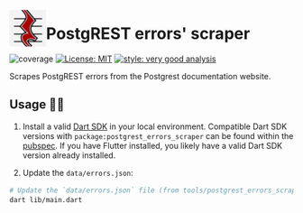 [<img src="https://raw.githubusercontent.com/alestiago/postgrest_errors/b4d4f6422e3d5f61bba5582b3d6b7ffbfb1fcb9f/packages/postgrest_errors/assets/logo.png" width="65px" align="left"/>](https://cli.vgv.dev/)

# PostgREST errors' scraper

![coverage](https://img.shields.io/badge/coverage-100-gree)
[![License: MIT](https://img.shields.io/badge/license-MIT-blue.svg)](https://opensource.org/licenses/MIT)
[![style: very good analysis](https://img.shields.io/badge/style-very_good_analysis-B22C89.svg)](https://pub.dev/packages/very_good_analysis)

Scrapes PostgREST errors from the Postgrest documentation website.

## Usage 🧑‍💻

1. Install a valid [Dart SDK](https://dart.dev/get-dart) in your local environment. Compatible Dart SDK versions with `package:postgrest_errors_scraper` can be found within the [pubspec](pubspec.yaml). If you have Flutter installed, you likely have a valid Dart SDK version already installed.

2. Update the `data/errors.json`:

```sh
# Update the `data/errors.json` file (from tools/postgrest_errors_scraper):
dart lib/main.dart
```
